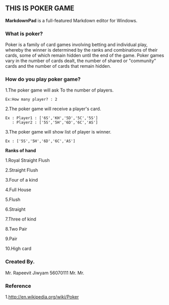 ## THIS IS POKER GAME  ##

**MarkdownPad** is a full-featured Markdown editor for Windows.

### What is poker? ###

Poker is a family of card games involving betting and individual play, whereby the winner is determined by the ranks and combinations of their cards, some of which remain hidden until the end of the game. Poker games vary in the number of cards dealt, the number of shared or "community" cards and the number of cards that remain hidden.

### How do you play poker game? ###

1.The poker game will ask To the number of players.

	Ex:How many player? : 2

2.The poker game will receive a player's card.

	Ex : Player1 : ['6S','KH','5D','5C','5S']
	   : Player2 : ['5S','5H','6D','6C','AS']

3.The poker game will show list of player is winner.

	Ex : ['5S','5H','6D','6C','AS']

**Ranks of hand**

1.Royal Straight Flush

2.Straight Flush

3.Four of a kind

4.Full House

5.Flush

6.Straight

7.Three of kind

8.Two Pair

9.Pair

10.High card
### Created By. ###

Mr. Rapeevit Jiwyam 56070111
Mr.
Mr.
### Reference ###

1.http://en.wikipedia.org/wiki/Poker